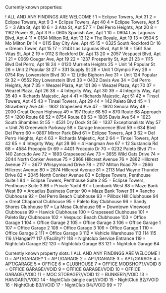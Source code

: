 Currently known properties:

! ALL AND ANY FINDINGS ARE WELCOME !
1 = Eclipse Towers, Apt 31
2 = Eclipse Towers, Apt 9
3 = Eclipse Towers, Apt 40
4 = Eclipse Towers, Apt 5
5 = 3 Alta St, Apt 10
6 = 3 Alta St, Apt 57
7 = Del Perro Heights, Apt 20
8 = 1162 Power St, Apt 3
9 = 0605 Spanish Ave, Apt 1
10 = 0604 Las Lagunas Blvd, Apt 4
11 = 0184 Milton Rd, Apt 13
12 = The Royale, Apt 19
13 = 0504 S Mo Milton Dr
14 = 0115 Bay City Ave, Apt 45
15 = 0325 South Rockford Dr
16 = Dream Tower, Apt 15
17 = 2143 Las Lagunas Blvd, Apt 9
18 = 1561 San Vitas St, Apt 2
19 = 0112 S Rockford Dr, Apt 13
20 = 2057 Vespucci Blvd, Apt 1
21 = 0069 Cougar Ave, Apt 19
22 = 1237 Prosperity St, Apt 21
23 = 1115 Blvd Del Perro, Apt 18
24 = 0120 Murrieta Heights
25 = Unit 14 Popular St
26 = Unit 2 Popular St
27 = 331 Supply St
28 = Unit 1 Olympic Fwy
29 = 0754 Roy Lowenstein Blvd
30 = 12 Little Bighorn Ave
31 = Unit 124 Popular St
32 = 0552 Roy Lowenstein Blvd
33 = 0432 Davis Ave
34 = Del Perro Heights, Apt 7
35 = Weazel Plaza, Apt 101
36 = Weazel Plaza, Apt 70
37 = Weazel Plaza, Apt 26
38 = 4 Integrity Way, Apt 30
39 = 4 Integrity Way, Apt 35
40 = Richards Majestic, Apt 4
41 = Richards Majestic, Apt 51
42 = Tinsel Towers, Apt 45
43 = Tinsel Towers, Apt 29
44 = 142 Paleto Blvd
45 = 1 Strawberry Ave
46 = 1932 Grapeseed Ave
47 = 1920 Senora Way
48 = 2000 Great Ocean Highway
49 = 197 Route 68
50 = 870 Route 68 Approach
51 = 1200 Route 68
52 = 8754 Route 68
53 = 1905 Davis Ave
54 = 1623 South Shambles St
55 = 4531 Dry Dock St
56 = 1337 Exceptionalists Way
57 = Unit 76 Greenwich Parkway
58 = Garage Innocence Blvd
59 = 634 Blvd Del Perro
60 = 0897 Mirror Park Blvd
61 = Eclipse Towers, Apt 3
62 = Del Perro Heights, Apt 4
63 = Richards Majestic, Apt 2
64 = Tinsel Towers, Apt 42
65 = 4 Integrity Way, Apt 28
66 = 4 Hangman Ave
67 = 12 Sustancia Rd
68 = 4584 Procopio Dr
69 = 4401 Procopio Dr
70 = 0232 Paleto Blvd
71 = 140 Zancudo Ave
72 = 1893 Grapeseed Ave
73 = 3655 Wild Oats Drive
74 = 2044 North Conker Avenue
75 = 2868 Hillcrest Avenue
76 = 2862 Hillcrest Avenue
77 = 3677 Whispymound Drive
78 = 2117 Milton Road
79 = 2866 Hillcrest Avenue
80 = 2874 Hillcrest Avenue
81 = 2113 Mad Wayne Thunder Drive
82 = 2045 North Conker Avenue
83 = Eclipse Towers, Penthouse Suite 1
84 = Eclipse Towers, Penthouse Suite 2
85 = Eclipse Towers, Penthouse Suite 3
86 = Private Yacht
87 = Lombank West
88 = Maze Bank West
89 = Arcadius Business Center
90 = Maze Bank Tower
91 = Rancho Clubhouse
92 = Del Perro Beach Clubhouse
93 = Pillbox Hill Clubhouse
94 = Great Chaparral Clubhouse
95 = Paleto Bay Clubhouse
96 = Sandy Shores Clubhouse
97 = La Mesa Clubhouse
98 = Downtown Vinewood Clubhouse
99 = Hawick Clubhouse
100 = Grapeseed Clubhouse
101 = Paleto Bay Clubhouse
102 = Vespucci Beach Clubhouse
103 = Office Garage 1
104 = Office Garage 2
105 = Office Garage 3
106 = Office Garage 1
107 = Office Garage 2
108 = Office Garage 3
109 = Office Garage 1
110 = Office Garage 2
111 = Office Garage 3
112 = Vehicle Warehouse
113
114
115
116 //Hangar??
117 //Facility??
118 = Nightclub Service Entrance
119 = Nightclub Garage B2
120 = Nightclub Garage B3
121 = Nightclub Garage B4


Currently known property slots:
! ALL AND ANY FINDINGS ARE WELCOME !
0 = APT/GARAGE?
1 = APT/GARAGE
2 = APT/GARAGE
3 = APT/GARAGE
4 = APT/GARAGE
5 = OFFICE
6 = CLUBHOUSE
7 = OFFICE MODSHOP?//VOID
8 = OFFICE GARAGE//VOID
9 = OFFICE GARAGE//VOID
10 = OFFICE GARAGE//VOID
11 = MOC STORAGE?//VOID
12 = BUNKER?//VOID
13 = HANGAR?//VOID
14 - NightClub (single car)//VOID
15 - NightClub B2//VOID
16 - NightClub B3//VOID
17 - NightClub B4//VOID
99 = ??

